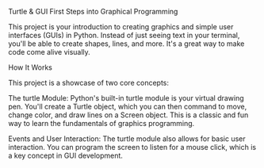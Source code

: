 Turtle & GUI
First Steps into Graphical Programming

This project is your introduction to creating graphics and simple user interfaces (GUIs) in Python. Instead of just seeing text in your terminal, you'll be able to create shapes, lines, and more. It's a great way to make code come alive visually.

How It Works 

This project is a showcase of two core concepts:

The turtle Module: Python's built-in turtle module is your virtual drawing pen. You'll create a Turtle object, which you can then command to move, change color, and draw lines on a Screen object. This is a classic and fun way to learn the fundamentals of graphics programming.

Events and User Interaction: The turtle module also allows for basic user interaction. You can program the screen to listen for a mouse click, which is a key concept in GUI development.

